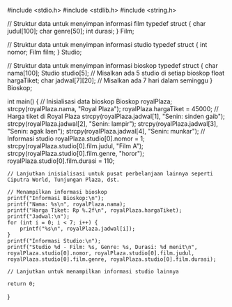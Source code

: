 #include <stdio.h>
#include <stdlib.h>
#include <string.h>

// Struktur data untuk menyimpan informasi film
typedef struct {
    char judul[100];
    char genre[50];
    int durasi;
} Film;

// Struktur data untuk menyimpan informasi studio
typedef struct {
    int nomor;
    Film film;
} Studio;

// Struktur data untuk menyimpan informasi bioskop
typedef struct {
    char nama[100];
    Studio studio[5]; // Misalkan ada 5 studio di setiap bioskop
    float hargaTiket;
    char jadwal[7][20]; // Misalkan ada 7 hari dalam seminggu
} Bioskop;

int main() {
    // Inisialisasi data bioskop
    Bioskop royalPlaza;
    strcpy(royalPlaza.nama, "Royal Plaza");
    royalPlaza.hargaTiket = 45000; // Harga tiket di Royal Plaza
    strcpy(royalPlaza.jadwal[1], "Senin: sinden gaib");
    strcpy(royalPlaza.jadwal[2], "Senin: lampir");
    strcpy(royalPlaza.jadwal[3], "Senin: agak laen");
    strcpy(royalPlaza.jadwal[4], "Senin: munkar");
    // Informasi studio
    royalPlaza.studio[0].nomor = 1;
    strcpy(royalPlaza.studio[0].film.judul, "Film A");
    strcpy(royalPlaza.studio[0].film.genre, "horor");
    royalPlaza.studio[0].film.durasi = 110;

    // Lanjutkan inisialisasi untuk pusat perbelanjaan lainnya seperti Ciputra World, Tunjungan Plaza, dst.

    // Menampilkan informasi bioskop
    printf("Informasi Bioskop:\n");
    printf("Nama: %s\n", royalPlaza.nama);
    printf("Harga Tiket: Rp %.2f\n", royalPlaza.hargaTiket);
    printf("Jadwal:\n");
    for (int i = 0; i < 7; i++) {
        printf("%s\n", royalPlaza.jadwal[i]);
    }
    printf("Informasi Studio:\n");
    printf("Studio %d - Film: %s, Genre: %s, Durasi: %d menit\n", royalPlaza.studio[0].nomor, royalPlaza.studio[0].film.judul, royalPlaza.studio[0].film.genre, royalPlaza.studio[0].film.durasi);

    // Lanjutkan untuk menampilkan informasi studio lainnya

    return 0;
}
